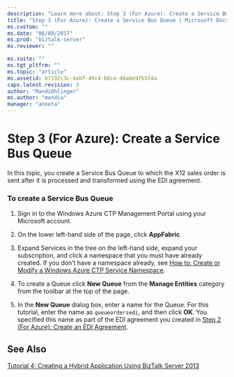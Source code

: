 ```yaml
---
description: "Learn more about: Step 3 (For Azure): Create a Service Bus Queue"
title: "Step 3 (For Azure): Create a Service Bus Queue | Microsoft Docs"
ms.custom: ""
ms.date: "06/08/2017"
ms.prod: "biztalk-server"
ms.reviewer: ""

ms.suite: ""
ms.tgt_pltfrm: ""
ms.topic: "article"
ms.assetid: b7192c3c-4ebf-49c4-b8ce-46a6e9fb5f4a
caps.latest.revision: 3
author: "MandiOhlinger"
ms.author: "mandia"
manager: "anneta"
---
```

# Step 3 (For Azure): Create a Service Bus Queue
In this topic, you create a Service Bus Queue to which the X12 sales order is sent after it is processed and transformed using the EDI agreement.

### To create a Service Bus Queue

1.  Sign in to the Windows Azure CTP Management Portal using your Microsoft account.

2.  On the lower left-hand side of the page, click **AppFabric**.

3.  Expand Services in the tree on the left-hand side, expand your subscription, and click a namespace that you must have already created. If you don’t have a namespace already, see [How to: Create or Modify a Windows Azure CTP Service Namespace](https://msdn.microsoft.com/library/windowsazure/hh697699.aspx).

4.  To create a Queue click **New Queue** from the **Manage Entities** category from the toolbar at the top of the page.

5.  In the **New Queue** dialog box, enter a name for the Queue. For this tutorial, enter the name as `queueordersedi`, and then click **OK**. You specified this name as part of the EDI agreement you created in [Step 2 (For Azure): Create an EDI Agreement](../core/step-2-for-azure-create-an-edi-agreement.md).

## See Also
 [Tutorial 4: Creating a Hybrid Application Using BizTalk Server 2013](../core/tutorial-4-creating-a-hybrid-application-using-biztalk-server-2013.md)
